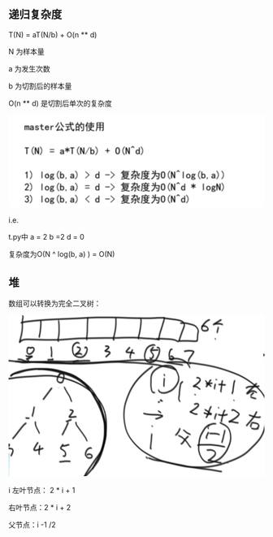 ## 递归复杂度

T(N) = aT(N/b) + O(n ** d) 

N 为样本量

a 为发生次数

b 为切割后的样本量

O(n ** d) 是切割后单次的复杂度

![image-20210602213749190](assets/image-20210602213749190.png)

i.e.

t.py中 a = 2 b =2 d = 0

复杂度为O(N ^ log(b, a) ) = O(N) 



## 堆

数组可以转换为完全二叉树：

![image-20210610115442822](assets/image-20210610115442822.png)

i 左叶节点： 2 * i + 1 

  右叶节点：2 * i + 2

  父节点：i -1 /2

